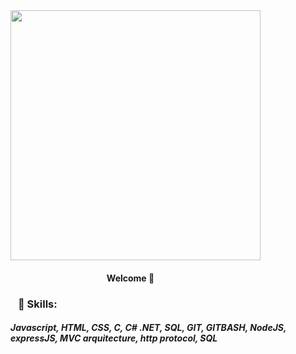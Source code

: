 <img style="width: 400px;" src="https://media0.giphy.com/media/Lny6Rw04nsOOc/giphy.gif?cid=ecf05e47k08b0l4wkypmw5qf08x6ed1iecsb7mseg7o1f7ms&rid=giphy.gif&ct=g" />
<h4 style:margin: 500px 500px 500px 500px>⠀⠀⠀⠀⠀⠀⠀⠀⠀⠀⠀⠀⠀⠀⠀Welcome 👋 </h4>

   
   
<h3>⠀🌟 Skills:</h3>

<h5>Javascript, HTML, CSS, C, C# .NET, SQL, GIT, GITBASH, NodeJS, expressJS, MVC arquitecture, http protocol, SQL</h5>
         
